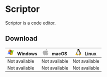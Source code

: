 # Scriptor

Scriptor is a code editor.

## Download

| <img src="./images/windows.png" width="20" height="20"> &nbsp; Windows | <img src="./images/macos.png" width="18" height="20"> &nbsp; macOS | <img src="./images/linux.png" width="18" height="20"> &nbsp; Linux |
| ----------- | ----------- | ----------- |
| Not available | Not available | Not available |
| Not available | Not available | Not available |